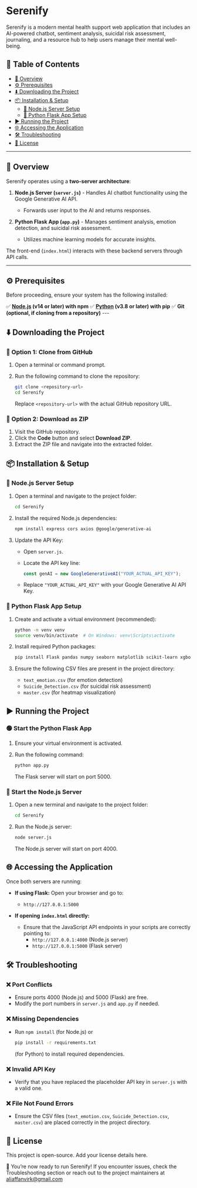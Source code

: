 # Serenify

Serenify is a modern mental health support web application that includes an AI-powered chatbot, sentiment analysis, suicidal risk assessment, journaling, and a resource hub to help users manage their mental well-being.

## 📌 Table of Contents
- [📖 Overview](#-overview)
- [⚙️ Prerequisites](#️-prerequisites)
- [⬇️ Downloading the Project](#️-downloading-the-project)
- [📦 Installation & Setup](#-installation--setup)
    - [🚀 Node.js Server Setup](#-nodejs-server-setup)
    - [🐍 Python Flask App Setup](#-python-flask-app-setup)
- [▶️ Running the Project](#-running-the-project)
- [🌐 Accessing the Application](#-accessing-the-application)
- [🛠️ Troubleshooting](#-troubleshooting)
- [📜 License](#-license)

---

## 📖 Overview

Serenify operates using a **two-server architecture**:

1. **Node.js Server (`server.js`)** - Handles AI chatbot functionality using the Google Generative AI API.
    - Forwards user input to the AI and returns responses.

2. **Python Flask App (`app.py`)** - Manages sentiment analysis, emotion detection, and suicidal risk assessment.
    - Utilizes machine learning models for accurate insights.

The front-end (`index.html`) interacts with these backend servers through API calls.

---

## ⚙️ Prerequisites

Before proceeding, ensure your system has the following installed:

✅ **[Node.js](https://nodejs.org/) (v14 or later) with npm** ✅ **[Python](https://www.python.org/downloads/) (v3.8 or later) with pip** ✅ **Git (optional, if cloning from a repository)** ---

## ⬇️ Downloading the Project

### 🔹 Option 1: Clone from GitHub

1. Open a terminal or command prompt.
2. Run the following command to clone the repository:

    ```bash
    git clone <repository-url>
    cd Serenify
    ```
    Replace `<repository-url>` with the actual GitHub repository URL.

### 🔹 Option 2: Download as ZIP

1. Visit the GitHub repository.
2. Click the **Code** button and select **Download ZIP**.
3. Extract the ZIP file and navigate into the extracted folder.

## 📦 Installation & Setup

### 🚀 Node.js Server Setup

1. Open a terminal and navigate to the project folder:

    ```bash
    cd Serenify
    ```

2. Install the required Node.js dependencies:

    ```bash
    npm install express cors axios @google/generative-ai
    ```

3. Update the API Key:

    - Open `server.js`.
    - Locate the API key line:

        ```javascript
        const genAI = new GoogleGenerativeAI("YOUR_ACTUAL_API_KEY");
        ```

    - Replace `"YOUR_ACTUAL_API_KEY"` with your Google Generative AI API Key.

### 🐍 Python Flask App Setup

1. Create and activate a virtual environment (recommended):

    ```bash
    python -m venv venv
    source venv/bin/activate  # On Windows: venv\Scripts\activate
    ```

2. Install required Python packages:

    ```bash
    pip install Flask pandas numpy seaborn matplotlib scikit-learn xgboost
    ```

3. Ensure the following CSV files are present in the project directory:

    - `text_emotion.csv` (for emotion detection)
    - `Suicide_Detection.csv` (for suicidal risk assessment)
    - `master.csv` (for heatmap visualization)

## ▶️ Running the Project

### 🟢 Start the Python Flask App

1. Ensure your virtual environment is activated.
2. Run the following command:

    ```bash
    python app.py
    ```

    The Flask server will start on port 5000.

### 🔵 Start the Node.js Server

1. Open a new terminal and navigate to the project folder:

    ```bash
    cd Serenify
    ```

2. Run the Node.js server:

    ```bash
    node server.js
    ```

    The Node.js server will start on port 4000.

## 🌐 Accessing the Application

Once both servers are running:

- **If using Flask:** Open your browser and go to:
    - `http://127.0.0.1:5000`

- **If opening `index.html` directly:**
    - Ensure that the JavaScript API endpoints in your scripts are correctly pointing to:
        - `http://127.0.0.1:4000` (Node.js server)
        - `http://127.0.0.1:5000` (Flask server)

## 🛠️ Troubleshooting

### ❌ Port Conflicts

- Ensure ports 4000 (Node.js) and 5000 (Flask) are free.
- Modify the port numbers in `server.js` and `app.py` if needed.

### ❌ Missing Dependencies

- Run `npm install` (for Node.js) or
    ```bash
    pip install -r requirements.txt
    ```
    (for Python) to install required dependencies.

### ❌ Invalid API Key

- Verify that you have replaced the placeholder API key in `server.js` with a valid one.

### ❌ File Not Found Errors

- Ensure the CSV files (`text_emotion.csv`, `Suicide_Detection.csv`, `master.csv`) are placed correctly in the project directory.

## 📜 License

This project is open-source. Add your license details here.

🚀 You’re now ready to run Serenify! If you encounter issues, check the Troubleshooting section or reach out to the project maintainers at aliaffanvirk@gmail.com
